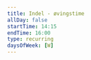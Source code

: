 ```yaml
---
title: Indel - øvingstime
allDay: false
startTime: 14:15
endTime: 16:00
type: recurring
daysOfWeek: [W]
---
```

